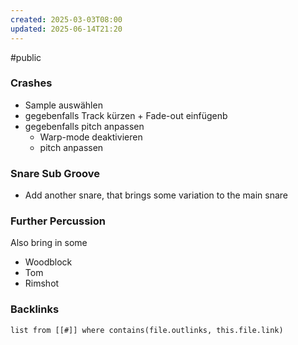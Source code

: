 ```yaml
---
created: 2025-03-03T08:00
updated: 2025-06-14T21:20
---
```

#public
### Crashes
- Sample auswählen
- gegebenfalls Track kürzen + Fade-out einfügenb
- gegebenfalls pitch anpassen
	- Warp-mode deaktivieren
	- pitch anpassen

### Snare Sub Groove
- Add another snare, that brings some variation to the main snare

### Further Percussion
Also bring in some
- Woodblock
- Tom
- Rimshot



### Backlinks
```dataview 
list from [[#]] where contains(file.outlinks, this.file.link)
```

